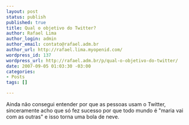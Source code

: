 ```yaml
--- 
layout: post
status: publish
published: true
title: Qual o objetivo do Twitter?
author: Rafael Lima
author_login: admin
author_email: contato@rafael.adm.br
author_url: http://rafael.lima.myopenid.com/
wordpress_id: 137
wordpress_url: http://rafael.adm.br/p/qual-o-objetivo-do-twitter/
date: 2007-09-05 01:03:30 -03:00
categories: 
- Posts
tags: []

---
```

Ainda n&atilde;o consegui entender por que as pessoas usam o Twitter, sinceramente acho que s&oacute; fez sucesso por que todo mundo &eacute; "maria vai com as outras" e isso torna uma bola de neve.
